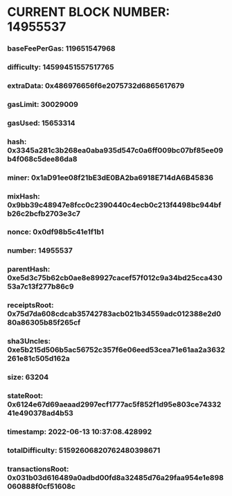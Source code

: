 # CURRENT BLOCK NUMBER: 14955537

### baseFeePerGas: 119651547968
### difficulty: 14599451557517765
### extraData: 0x486976656f6e2075732d6865617679
### gasLimit: 30029009
### gasUsed: 15653314
### hash: 0x3345a281c3b268ea0aba935d547c0a6ff009bc07bf85ee09b4f068c5dee86da8
### miner: 0x1aD91ee08f21bE3dE0BA2ba6918E714dA6B45836
### mixHash: 0x9bb39c48947e8fcc0c2390440c4ecb0c213f4498bc944bfb26c2bcfb2703e3c7
### nonce: 0x0df98b5c41e1f1b1
### number: 14955537
### parentHash: 0xe5d3c75b62cb0ae8e89927cacef57f012c9a34bd25cca43053a7c13f277b86c9
### receiptsRoot: 0x75d7da608cdcab35742783acb021b34559adc012388e2d080a86305b85f265cf
### sha3Uncles: 0xe5b215d506b5ac56752c357f6e06eed53cea71e61aa2a3632261e81c505d162a
### size: 63204
### stateRoot: 0x6124e67d69aeaad2997ecf1777ac5f852f1d95e803ce7433241e490378ad4b53
### timestamp: 2022-06-13 10:37:08.428992
### totalDifficulty: 51592606820762480398671
### transactionsRoot: 0x031b03d616489a0adbd00fd8a32485d76a29faa954e1e898060888f0cf51608c
